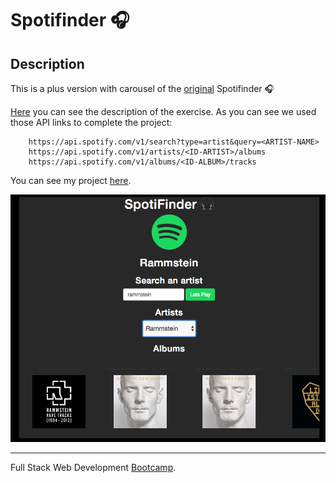 # Spotifinder 🎧 #

## Description ##

This is a plus version with carousel of the [original](https://github.com/sernalab/spotifinder-jquery) Spotifinder 🎧 

[Here](https://github.com/juanmaguitar/exercises-javascript/tree/master/04-jquery-spotify-API) you can see the description of the exercise. 
As you can see we used those API links to complete the project:

```
    https://api.spotify.com/v1/search?type=artist&query=<ARTIST-NAME>
    https://api.spotify.com/v1/artists/<ID-ARTIST>/albums
    https://api.spotify.com/v1/albums/<ID-ALBUM>/tracks
```

 You can see my project [here](https://sernalab.github.io/spotifinder-carousel-jquery/).

![Snapshot](https://github.com/sernalab/spotifinder-carousel-jquery/blob/master/img/carousel.png)

-----

Full Stack Web Development [Bootcamp](http://www.skylabcoders.com/es/).
